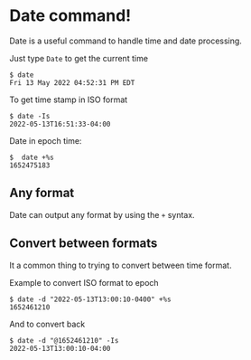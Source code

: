 # Date command!

Date is a useful command to handle time and date processing.

Just type `Date` to get the current time
```
$ date
Fri 13 May 2022 04:52:31 PM EDT
```

To get time stamp in ISO format 
```
$ date -Is
2022-05-13T16:51:33-04:00
```

Date in epoch time:
```
$  date +%s
1652475183
```

## Any format

Date can output any format by using the `+` syntax.

## Convert between formats

It a common thing to trying to convert between time format.

Example to convert ISO format to epoch
```
$ date -d "2022-05-13T13:00:10-0400" +%s
1652461210
```

And to convert back
```
$ date -d "@1652461210" -Is
2022-05-13T13:00:10-04:00
```


